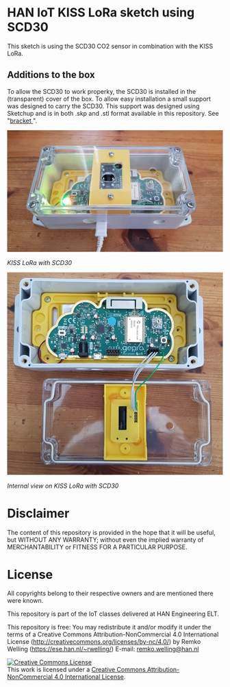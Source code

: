 # HAN IoT KISS LoRa sketch using SCD30

This sketch is using the SCD30 CO2 sensor in combination with the KISS LoRa. 

## Additions to the box
To allow the SCD30 to work properky, the SCD30 is installed in the (transparent) cover of the box. To allow easy installation a small support was designed to carry the SCD30. This support was designed using Sketchup and is in both .skp and .stl format available in this repository. See "[bracket ](../bracket/)".

![Boxed KISS LoRa with SCD30](../images/boxedKissLoRaSCD30Closed.jpg)

*KISS LoRa with SCD30*

![Boxed KISS LoRa with SCD30 opened](../images/boxedKissLoRaSCD30Open.jpg)

*Internal view on KISS LoRa with SCD30*

# Disclaimer
The content of this repository is provided in the hope that it will be useful, but WITHOUT ANY WARRANTY; without even the implied warranty of MERCHANTABILITY or FITNESS FOR A PARTICULAR PURPOSE.
  
# License
All copyrights belong to their respective owners and are mentioned there were known.

This repository is part of the IoT classes delivered at HAN Engineering ELT.

This repository is free: You may redistribute it and/or modify it under the terms of a Creative  Commons Attribution-NonCommercial 4.0 International License  (http://creativecommons.org/licenses/by-nc/4.0/) by Remko Welling (https://ese.han.nl/~rwelling/) E-mail: remko.welling@han.nl 

<a rel="license" href="http://creativecommons.org/licenses/by-nc/4.0/"><img alt="Creative Commons License" style="border-width:0" src="https://i.creativecommons.org/l/by-nc/4.0/88x31.png" /></a><br />This work is licensed under a <a rel="license" href="http://creativecommons.org/licenses/by-nc/4.0/">Creative Commons Attribution-NonCommercial 4.0 International License</a>.
